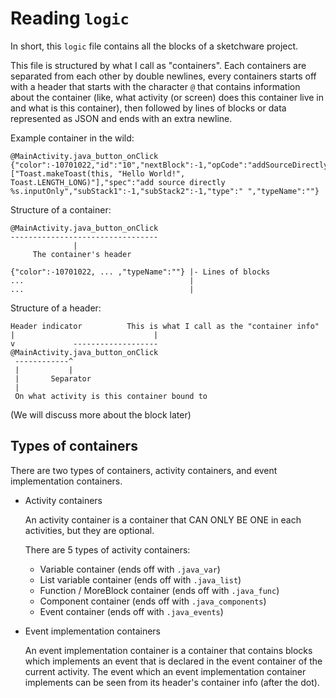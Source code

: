# Reading `logic`
In short, this `logic` file contains all the blocks of a sketchware project.

This file is structured by what I call as "containers". Each containers are separated from each other by double newlines, every containers starts off with a header that starts with the character `@` that contains information about the container (like, what activity (or screen) does this container live in and what is this container), then followed by lines of blocks or data represented as JSON and ends with an extra newline.

Example container in the wild:
```
@MainActivity.java_button_onClick
{"color":-10701022,"id":"10","nextBlock":-1,"opCode":"addSourceDirectly","parameters":["Toast.makeToast(this, "Hello World!", Toast.LENGTH_LONG)"],"spec":"add source directly %s.inputOnly","subStack1":-1,"subStack2":-1,"type":" ","typeName":""}
```

Structure of a container:
```
@MainActivity.java_button_onClick
---------------------------------
              |
     The container's header

{"color":-10701022, ... ,"typeName":""} |- Lines of blocks 
...                                     |
...                                     |
```

Structure of a header:
```
Header indicator          This is what I call as the "container info"
|                               |
v             -------------------
@MainActivity.java_button_onClick
 ------------^
 |           |
 |       Separator
 |
 On what activity is this container bound to
```

(We will discuss more about the block later)

## Types of containers
There are two types of containers, activity containers, and event implementation containers.

 - Activity containers

   An activity container is a container that CAN ONLY BE ONE in each activities, but they are optional.

   There are 5 types of activity containers:
   - Variable container (ends off with `.java_var`)
   - List variable container (ends off with `.java_list`)
   - Function / MoreBlock container (ends off with `.java_func`)
   - Component container (ends off with `.java_components`)
   - Event container (ends off with `.java_events`)

 - Event implementation containers

   An event implementation container is a container that contains blocks which implements an event that is declared in the event container of the current activity. The event which an event implementation container implements can be seen from its header's container info (after the dot).
